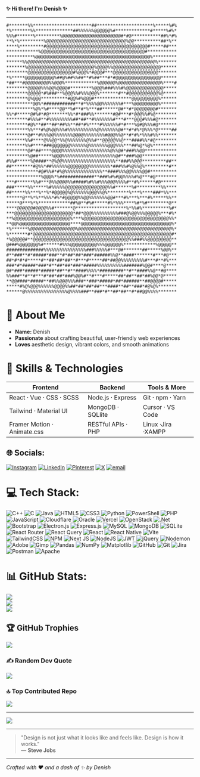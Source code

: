 **✨ Hi there! I'm **Denish** ✨**  

---

```
#*******%%**********************##*********************%*****%#%
*%*******%%**************##%%%%%%@@@@@@%#*************#*****%#%*
%%%#******%*********%@@@@@@@@@@@@@@@@@@@@@@#*#@***********##%*#%
**%*%*********%@@@@@@@@@@@@@@@@@@@@@@@@@@@@@@%@@**********##*%**
****%*********#@@@@@@@@@@@@@@@@@@@@@@@@@@@@@@@@@@@@@@#*****##***
************%@@@@@@@@@@@@@@@@@@@@@@@@@@@@@@@@@@@@@@@#***********
**********%@@@@@@@@@@@@@@@@@@@@@@@@@@@@@@@@@@@@@@@@@@@%*********
******%%@@@@@@@@@@@@@@@@@@@@@@@@@@@@@@@@@@@@@@@@@@@@@@@@%*******
*******%@@@@@@@@@@@@@@@@@@@@@@@@@%@@@@%%@@@@@@@@@@@@@@@@@@******
********@@@@@@@@@@@@@@@@@#%@@@%*#@@@#***@@@@@@@@@@@@@@@@@*******
*%*****@@@@@@@@@@@%##@%##%%##**#%##***#*#@@@@@@@@@@@@@@@@@******
*##***#@@@@@@@@@%%@@@%************%@@@@@@%@@@@@@@@@@@@@@@@%****#
********@@@@@%%%@@%@@@@#********%@@@%###%%%#%@@@@@@@@@@@@@@*****
********@@@@@*#%###**%@@@%%#%%%@@@%*******#**#@@@@@@@@@@@%@*****
********@%@@@**********#@@%#%@@@#**************@@@@@@@@@@%******
**********@@%*############**#*%%%%@@%%%%%%%#***%@@@@@@@@@%******
**********%@%*%#****@@**%#**#*%***##******@#**#*@@@@@@@@#*******
%%*#*****@#%#*#@*******%%*#*###%%*******#@#***#*@@@%%#%@********
********#%%%#**#%%%%%%%%%##*##**#%%%%%%%#***#***@@@#%%%#@*******
********#@%**##**##*##%%**##*#%****#%%%%%%#*#***%@#@%%%#@*******
********%%***#%@%@@%%%#%%%%%%%%%%%@%%%%%%%@#**#*#%*@%%%*@*****##
********@#**#%%%@@%%%%%%%@@@@%%%%%%%%#@@@%%@**#*#%*%%%#%%*******
*******%%#****@%%@@*%%@%%%%%%%@%%#**@@@@@%%@***####%%*#@********
*******%%#****###@@@@@@@%%%%%%@%%%%%%%@@@%%%***##%@*%@%*********
********@#*##****@@@@%%%%%%%%%%%%%%%%%%@%%@#*###%%@@************
********%@##*****%@@@%%%%%%%%%%%%%%%%%%%%@#**###%@@*************
#%%#*****%@####**@%@@%%%%%%%%%%%%%%%%%%%%**###%%@@@*********##**
##********#@%%*##%%%%%%@@@@@@@@%%%%%%%%*###%%#%@%%@%*********#**
************#@#%%#*#%@%%%%%%%%%%%%%%**####%%%@@%%%%@@#**********
*************%@@@%*%#############**###%#%#@@%%%%#%@***#@********
***#******%%#***@%%@@@@%%#####%#%%#%%%@@@%%%%#**#%******#@******
###*****%%*****%#%%%%%@@@@@@@@@@@@@@@@%%#******%#*********%%****
##*****%%***%**%*#@@@@@%@%%%%%%@@@%%@%********%***%****###*%%***
******@**%*%**%%%*#%*#@@@@@%%@@%%%%%%%@@#***#%***%***#%*****%%**
*****@***%*%************##%@**#%#*****#%*%%%****%#*%#********@**
****@@@@@@#@@@@%%#*******@*******************%*%%#%**********%#*
***@@@@@@@@@@@@@@@@@@@@@@*##*@@@%%%%%%%%%%###@%@@%%%@@@@@%***#%*
**%@@@@@@@@@@@@@@@@@@@@@%***%@@@@@@@@@@@@@@@@@@@@@@@@@@@@@@@@%%*
**@@%@@@@@@@@@@@@@@@@@@@****@@@@@@@@@@@@@@@@@@@@@@@@@@@@@@@@@@%*
*%******%@@@@@@@@@@@@@@@@@%@@@@@@@@@@@@@@@@@@@@@@@@@@@@@@@@@@@%*
%*******#*@@@@@@@@@@@@@@@@@@@@@@@@@@@@@@@@@@@@@@@@@@@@@@@@@@@@#*
*%@@@@@#**@@@@@@@@@@@@@@@@@@@@@@@@@@@@@@@@@@@@%%###%%@@@@@@@@@**
@###%@@@@@@@%#******#%%%@@@@@@@@@@%%%@@@@@@%************%@@@@@**
##############%%%%%%%%%%%%%%%%###%%%%%#***@#*******##*****%@@%**
#**###**#*#####*###**#*##*##*###*######%%@**####*******#***#@***
##*#*#*#*****#**##*##*##**#***#*****##*##@@%%%%%%%%%#***#**#%***
###*#*#####*###*#**##*##*###*#####%%%%%%%%%%#######%@@#****@****
@#*###*#####*#####*##**#**####%%%%*#########**#**####%%@**#@****
%%###**#**#***#*##*##*###%@@%#**#***#*****##*##**##*##%@@*@*****
**@@####*#####**##%%@@@%%%###**###*#####*##*######**##@@@@#*****
*****#%@%@@@%%%%%%@@@@%%##*##*##*##***####**##**###*#@%@%*******
******@%%%%%%%%%%%%%%%%@%%%%###**###*#**##*##**#*##@@%%%%*******
```  

# 🌸 About Me

- **Name:** Denish  
- **Passionate** about crafting beautiful, user-friendly web experiences  
- **Loves** aesthetic design, vibrant colors, and smooth animations  

# 🚀 Skills & Technologies

| Frontend                   | Backend                  | Tools & More        |
|----------------------------|--------------------------|---------------------|
| React · Vue · CSS · SCSS   | Node.js · Express        | Git · npm · Yarn    |
| Tailwind · Material UI     | MongoDB · SQLlite        | Cursor · VS Code    |
| Framer Motion · Animate.css| RESTful APIs · PHP       | Linux ·Jira ·XAMPP  |


## 🌐 Socials:
[![Instagram](https://img.shields.io/badge/Instagram-%23E4405F.svg?logo=Instagram&logoColor=white)](https://instagram.com/den._.ish) [![LinkedIn](https://img.shields.io/badge/LinkedIn-%230077B5.svg?logo=linkedin&logoColor=white)](https://www.linkedin.com/in/denish-sharma/) [![Pinterest](https://img.shields.io/badge/Pinterest-%23E60023.svg?logo=Pinterest&logoColor=white)](https://pinterest.com/denishsharma701) [![X](https://img.shields.io/badge/X-black.svg?logo=X&logoColor=white)](https://x.com/@Denish_Sharma_) [![email](https://img.shields.io/badge/Email-D14836?logo=gmail&logoColor=white)](mailto:denishsharma701@gmail.com) 

# 💻 Tech Stack:
![C++](https://img.shields.io/badge/c++-%2300599C.svg?style=for-the-badge&logo=c%2B%2B&logoColor=white) ![C](https://img.shields.io/badge/c-%2300599C.svg?style=for-the-badge&logo=c&logoColor=white) ![Java](https://img.shields.io/badge/java-%23ED8B00.svg?style=for-the-badge&logo=openjdk&logoColor=white) ![HTML5](https://img.shields.io/badge/html5-%23E34F26.svg?style=for-the-badge&logo=html5&logoColor=white) ![CSS3](https://img.shields.io/badge/css3-%231572B6.svg?style=for-the-badge&logo=css3&logoColor=white) ![Python](https://img.shields.io/badge/python-3670A0?style=for-the-badge&logo=python&logoColor=ffdd54) ![PowerShell](https://img.shields.io/badge/PowerShell-%235391FE.svg?style=for-the-badge&logo=powershell&logoColor=white) ![PHP](https://img.shields.io/badge/php-%23777BB4.svg?style=for-the-badge&logo=php&logoColor=white) ![JavaScript](https://img.shields.io/badge/javascript-%23323330.svg?style=for-the-badge&logo=javascript&logoColor=%23F7DF1E) ![Cloudflare](https://img.shields.io/badge/Cloudflare-F38020?style=for-the-badge&logo=Cloudflare&logoColor=white) ![Oracle](https://img.shields.io/badge/Oracle-F80000?style=for-the-badge&logo=oracle&logoColor=white) ![Vercel](https://img.shields.io/badge/vercel-%23000000.svg?style=for-the-badge&logo=vercel&logoColor=white) ![OpenStack](https://img.shields.io/badge/Openstack-%23f01742.svg?style=for-the-badge&logo=openstack&logoColor=white) ![.Net](https://img.shields.io/badge/.NET-5C2D91?style=for-the-badge&logo=.net&logoColor=white) ![Bootstrap](https://img.shields.io/badge/bootstrap-%238511FA.svg?style=for-the-badge&logo=bootstrap&logoColor=white) ![Electron.js](https://img.shields.io/badge/Electron-191970?style=for-the-badge&logo=Electron&logoColor=white) ![Express.js](https://img.shields.io/badge/express.js-%23404d59.svg?style=for-the-badge&logo=express&logoColor=%2361DAFB) ![MySQL](https://img.shields.io/badge/mysql-4479A1.svg?style=for-the-badge&logo=mysql&logoColor=white) ![MongoDB](https://img.shields.io/badge/MongoDB-%234ea94b.svg?style=for-the-badge&logo=mongodb&logoColor=white) ![SQLite](https://img.shields.io/badge/sqlite-%2307405e.svg?style=for-the-badge&logo=sqlite&logoColor=white) ![React Router](https://img.shields.io/badge/React_Router-CA4245?style=for-the-badge&logo=react-router&logoColor=white) ![React Query](https://img.shields.io/badge/-React%20Query-FF4154?style=for-the-badge&logo=react%20query&logoColor=white) ![React](https://img.shields.io/badge/react-%2320232a.svg?style=for-the-badge&logo=react&logoColor=%2361DAFB) ![React Native](https://img.shields.io/badge/react_native-%2320232a.svg?style=for-the-badge&logo=react&logoColor=%2361DAFB) ![Vite](https://img.shields.io/badge/vite-%23646CFF.svg?style=for-the-badge&logo=vite&logoColor=white) ![TailwindCSS](https://img.shields.io/badge/tailwindcss-%2338B2AC.svg?style=for-the-badge&logo=tailwind-css&logoColor=white) ![NPM](https://img.shields.io/badge/NPM-%23CB3837.svg?style=for-the-badge&logo=npm&logoColor=white) ![Next JS](https://img.shields.io/badge/Next-black?style=for-the-badge&logo=next.js&logoColor=white) ![NodeJS](https://img.shields.io/badge/node.js-6DA55F?style=for-the-badge&logo=node.js&logoColor=white) ![JWT](https://img.shields.io/badge/JWT-black?style=for-the-badge&logo=JSON%20web%20tokens) ![jQuery](https://img.shields.io/badge/jquery-%230769AD.svg?style=for-the-badge&logo=jquery&logoColor=white) ![Nodemon](https://img.shields.io/badge/NODEMON-%23323330.svg?style=for-the-badge&logo=nodemon&logoColor=%BBDEAD) ![Adobe](https://img.shields.io/badge/adobe-%23FF0000.svg?style=for-the-badge&logo=adobe&logoColor=white) ![Gimp](https://img.shields.io/badge/Gimp-657D8B?style=for-the-badge&logo=gimp&logoColor=FFFFFF) ![Pandas](https://img.shields.io/badge/pandas-%23150458.svg?style=for-the-badge&logo=pandas&logoColor=white) ![NumPy](https://img.shields.io/badge/numpy-%23013243.svg?style=for-the-badge&logo=numpy&logoColor=white) ![Matplotlib](https://img.shields.io/badge/Matplotlib-%23ffffff.svg?style=for-the-badge&logo=Matplotlib&logoColor=black) ![GitHub](https://img.shields.io/badge/github-%23121011.svg?style=for-the-badge&logo=github&logoColor=white) ![Git](https://img.shields.io/badge/git-%23F05033.svg?style=for-the-badge&logo=git&logoColor=white) ![Jira](https://img.shields.io/badge/jira-%230A0FFF.svg?style=for-the-badge&logo=jira&logoColor=white) ![Postman](https://img.shields.io/badge/Postman-FF6C37?style=for-the-badge&logo=postman&logoColor=white) ![Apache](https://img.shields.io/badge/apache-%23D42029.svg?style=for-the-badge&logo=apache&logoColor=white)
# 📊 GitHub Stats:
![](https://github-readme-stats.vercel.app/api?username=Deniish&theme=aura&hide_border=false&include_all_commits=true&count_private=true)<br/>
![](https://nirzak-streak-stats.vercel.app/?user=Deniish&theme=aura&hide_border=false)<br/>
![](https://github-readme-stats.vercel.app/api/top-langs/?username=Deniish&theme=aura&hide_border=false&include_all_commits=true&count_private=true&layout=compact)

## 🏆 GitHub Trophies
![](https://github-profile-trophy.vercel.app/?username=Deniish&theme=radical&no-frame=false&no-bg=true&margin-w=4)

### ✍️ Random Dev Quote
![](https://quotes-github-readme.vercel.app/api?type=horizontal&theme=tokyonight)

### 🔝 Top Contributed Repo
![](https://github-contributor-stats.vercel.app/api?username=Deniish&limit=5&theme=monokai&combine_all_yearly_contributions=true)

---
[![](https://visitcount.itsvg.in/api?id=Deniish&icon=5&color=13)](https://visitcount.itsvg.in)

<!-- Proudly created with GPRM ( https://gprm.itsvg.in ) -->


---

> "Design is not just what it looks like and feels like. Design is how it works."  
>                                                                — **Steve Jobs**

---

*Crafted with ❤️ and a dash of ✨ by Denish*






